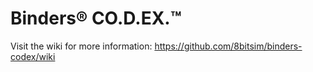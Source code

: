 # Binders® CO.D.EX.™

Visit the wiki for more information: https://github.com/8bitsim/binders-codex/wiki

